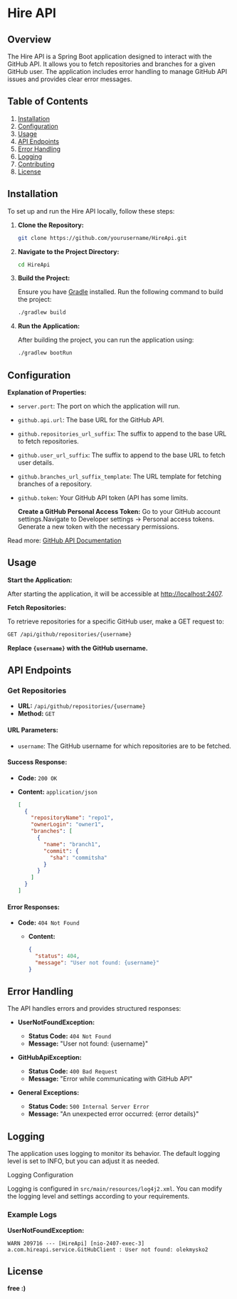 # Hire API

## Overview

The Hire API is a Spring Boot application designed to interact with the GitHub API. It allows you to fetch repositories and branches for a given GitHub user. The application includes error handling to manage GitHub API issues and provides clear error messages.

## Table of Contents

1. [Installation](#installation)
2. [Configuration](#configuration)
3. [Usage](#usage)
4. [API Endpoints](#api-endpoints)
5. [Error Handling](#error-handling)
6. [Logging](#logging)
7. [Contributing](#contributing)
8. [License](#license)

## Installation

To set up and run the Hire API locally, follow these steps:

1. **Clone the Repository:**

    ```bash
    git clone https://github.com/yourusername/HireApi.git
    ```

2. **Navigate to the Project Directory:**

    ```bash
    cd HireApi
    ```

3. **Build the Project:**

   Ensure you have [Gradle](https://gradle.org/) installed. Run the following command to build the project:

    ```bash
    ./gradlew build
    ```

4. **Run the Application:**

   After building the project, you can run the application using:

    ```bash
    ./gradlew bootRun
    ```
## Configuration

**Explanation of Properties:**

- `server.port`: The port on which the application will run.
- `github.api.url`: The base URL for the GitHub API.
- `github.repositories_url_suffix`: The suffix to append to the base URL to fetch repositories.
- `github.user_url_suffix`: The suffix to append to the base URL to fetch user details.
- `github.branches_url_suffix_template`: The URL template for fetching branches of a repository.
- `github.token`: Your GitHub API token (API has some limits.

  **Create a GitHub Personal Access Token:**
  Go to your GitHub account settings.Navigate to Developer settings -> Personal access tokens.
    Generate a new token with the necessary permissions.

Read more: [GitHub API Documentation](https://developer.github.com/v3)

## Usage

**Start the Application:**

After starting the application, it will be accessible at [http://localhost:2407](http://localhost:2407).

**Fetch Repositories:**

To retrieve repositories for a specific GitHub user, make a GET request to:

```bash
GET /api/github/repositories/{username}
```
**Replace `{username}` with the GitHub username.**

## API Endpoints

### Get Repositories

- **URL:** `/api/github/repositories/{username}`
- **Method:** `GET`

#### URL Parameters:

- `username`: The GitHub username for which repositories are to be fetched.

#### Success Response:

- **Code:** `200 OK`
- **Content:** `application/json`

    ```json
    [
      {
        "repositoryName": "repo1",
        "ownerLogin": "owner1",
        "branches": [
          {
            "name": "branch1",
            "commit": {
              "sha": "commitsha"
            }
          }
        ]
      }
    ]
    ```

#### Error Responses:

- **Code:** `404 Not Found`
    - **Content:**

      ```json
      {
        "status": 404,
        "message": "User not found: {username}"
      }
      ```
## Error Handling

The API handles errors and provides structured responses:

- **UserNotFoundException:**
    - **Status Code:** `404 Not Found`
    - **Message:** "User not found: {username}"

- **GitHubApiException:**
    - **Status Code:** `400 Bad Request`
    - **Message:** "Error while communicating with GitHub API"

- **General Exceptions:**
    - **Status Code:** `500 Internal Server Error`
    - **Message:** "An unexpected error occurred: {error details}"

## Logging

The application uses logging to monitor its behavior. The default logging level is set to INFO, but you can adjust it as needed.

Logging Configuration

Logging is configured in `src/main/resources/log4j2.xml`. You can modify the logging level and settings according to your requirements.

### Example Logs

**UserNotFoundException:**

    WARN 209716 --- [HireApi] [nio-2407-exec-3] a.com.hireapi.service.GitHubClient : User not found: olekmysko2

## License
**free :)**

